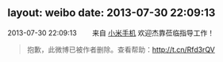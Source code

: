 layout: weibo
date: 2013-07-30 22:09:13
---
2013-07-30 22:09:13  &nbsp;&nbsp;&nbsp;&nbsp;&nbsp;&nbsp; 来自 <a href="http://app.weibo.com/t/feed/22zMnn" rel="nofollow">小米手机</a>
欢迎杰靠莅临指导工作！
>  抱歉，此微博已被作者删除。查看帮助：http://t.cn/Rfd3rQV
